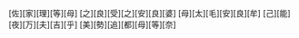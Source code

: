 [佐][家][理][等][母] [之][良][受][之][安][良][婆] [母][太][毛][安][良][牟] [己][能][夜][万][夫][吉][乎] [美][勢][追][都][母][等][奈]
